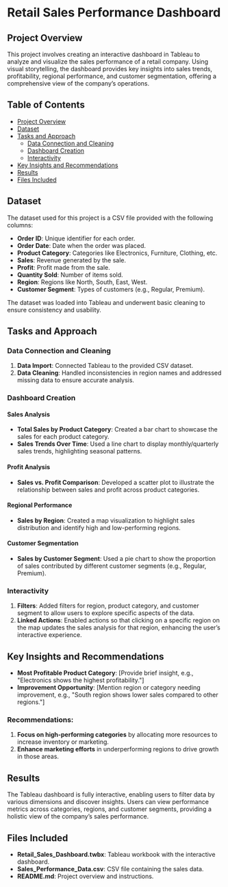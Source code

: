 # Retail Sales Performance Dashboard

## Project Overview

This project involves creating an interactive dashboard in Tableau to analyze and visualize the sales performance of a retail company. Using visual storytelling, the dashboard provides key insights into sales trends, profitability, regional performance, and customer segmentation, offering a comprehensive view of the company’s operations.

## Table of Contents
- [Project Overview](#project-overview)
- [Dataset](#dataset)
- [Tasks and Approach](#tasks-and-approach)
  - [Data Connection and Cleaning](#data-connection-and-cleaning)
  - [Dashboard Creation](#dashboard-creation)
  - [Interactivity](#interactivity)
- [Key Insights and Recommendations](#key-insights-and-recommendations)
- [Results](#results)
- [Files Included](#files-included)

## Dataset

The dataset used for this project is a CSV file provided with the following columns:
- **Order ID**: Unique identifier for each order.
- **Order Date**: Date when the order was placed.
- **Product Category**: Categories like Electronics, Furniture, Clothing, etc.
- **Sales**: Revenue generated by the sale.
- **Profit**: Profit made from the sale.
- **Quantity Sold**: Number of items sold.
- **Region**: Regions like North, South, East, West.
- **Customer Segment**: Types of customers (e.g., Regular, Premium).

The dataset was loaded into Tableau and underwent basic cleaning to ensure consistency and usability.

## Tasks and Approach

### Data Connection and Cleaning
1. **Data Import**: Connected Tableau to the provided CSV dataset.
2. **Data Cleaning**: Handled inconsistencies in region names and addressed missing data to ensure accurate analysis.

### Dashboard Creation

#### Sales Analysis
- **Total Sales by Product Category**: Created a bar chart to showcase the sales for each product category.
- **Sales Trends Over Time**: Used a line chart to display monthly/quarterly sales trends, highlighting seasonal patterns.

#### Profit Analysis
- **Sales vs. Profit Comparison**: Developed a scatter plot to illustrate the relationship between sales and profit across product categories.

#### Regional Performance
- **Sales by Region**: Created a map visualization to highlight sales distribution and identify high and low-performing regions.

#### Customer Segmentation
- **Sales by Customer Segment**: Used a pie chart to show the proportion of sales contributed by different customer segments (e.g., Regular, Premium).

### Interactivity
1. **Filters**: Added filters for region, product category, and customer segment to allow users to explore specific aspects of the data.
2. **Linked Actions**: Enabled actions so that clicking on a specific region on the map updates the sales analysis for that region, enhancing the user’s interactive experience.

## Key Insights and Recommendations

- **Most Profitable Product Category**: [Provide brief insight, e.g., "Electronics shows the highest profitability."]
- **Improvement Opportunity**: [Mention region or category needing improvement, e.g., "South region shows lower sales compared to other regions."]

### Recommendations:
1. **Focus on high-performing categories** by allocating more resources to increase inventory or marketing.
2. **Enhance marketing efforts** in underperforming regions to drive growth in those areas.

## Results

The Tableau dashboard is fully interactive, enabling users to filter data by various dimensions and discover insights. Users can view performance metrics across categories, regions, and customer segments, providing a holistic view of the company’s sales performance.

## Files Included
- **Retail_Sales_Dashboard.twbx**: Tableau workbook with the interactive dashboard.
- **Sales_Performance_Data.csv**: CSV file containing the sales data.
- **README.md**: Project overview and instructions.

